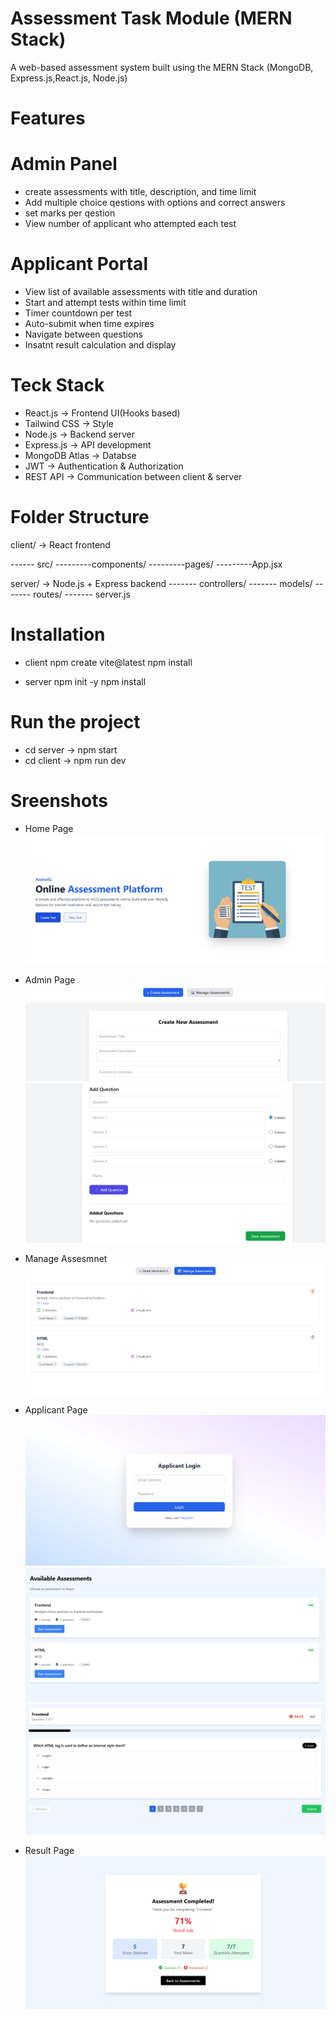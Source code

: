 # Assessment Task Module (MERN Stack)
A web-based assessment system built using the MERN Stack (MongoDB, Express.js,React.js, Node.js)

# Features

# Admin Panel
- create assessments with title, description, and time limit
- Add multiple choice qestions with options and correct answers
- set marks per qestion
- View number of applicant who attempted each test

# Applicant Portal
- View list of available assessments with title and duration
- Start and attempt tests within time limit 
- Timer countdown per test 
- Auto-submit when time expires
- Navigate between questions
- Insatnt result calculation and display

# Teck Stack
- React.js            -> Frontend UI(Hooks based)
- Tailwind CSS        -> Style
- Node.js             -> Backend server
- Express.js          -> API development
- MongoDB Atlas       -> Databse
- JWT                 -> Authentication & Authorization
- REST API            -> Communication between client & server

# Folder Structure
client/  -> React frontend

------ src/
---------components/
---------pages/
---------App.jsx

server/  -> Node.js + Express backend
------- controllers/
------- models/
------- routes/
------- server.js

# Installation 
- client
npm create vite@latest
npm install

- server
npm init -y
npm install

# Run the project
- cd server  -> npm start
- cd client  -> npm run dev

# Sreenshots
- Home Page
![home](screenshots/HomePage.png)

- Admin Page
![craete](screenshots/CreateAssesment.png)
![Add qestions](screenshots/AddQestions.png)

- Manage Assesmnet
![Mange assesemenet](screenshots/ManageAssesment.png)

- Applicant Page
![login](screenshots/ApplicantLogin.png)
![start assesmnet](screenshots/starttset.png)
![submit](screenshots/submit.png)
- Result Page
![result](screenshots/Result.png)





